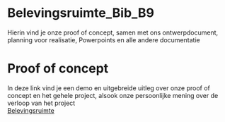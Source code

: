 # Belevingsruimte_Bib_B9
Hierin vind je onze proof of concept, samen met ons ontwerpdocument, planning voor realisatie,
Powerpoints en alle andere documentatie

# Proof of concept
In deze link vind je een demo en uitgebreide uitleg over onze proof of concept en het gehele project, alsook onze persoonlijke mening over de verloop van het project
<br />
[Belevingsruimte](https://youtu.be/P5Nn8Wfkq68)
